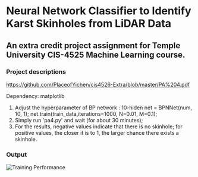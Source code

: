 # Neural Network Classifier to Identify Karst Skinholes from LiDAR Data

## An extra credit project assignment for Temple University CIS-4525 Machine Learning course.

### Project descriptions
https://github.com/PlaceofYichen/cis4526-Extra/blob/master/PA%204.pdf

Dependency: matplotlib
1. Adjust the hyperparameter of BP network : 
    10-hiden 
    net = BPNNet(num, 10, 1); 
    net.train(train_data,iterations=1000, N=0.01, M=0.1);
2. Simply run 'pa4.py' and wait (for about 30 minutes);
3. For the results, negative values indicate that there is no skinhole; 
   for positive values, the closer it is to 1, the larger chance there exists a skinhole.

### Output
![Training Performance](https://github.com/PlaceofYichen/cis4526-Extra/blob/master/TrainingPerformance.png)



